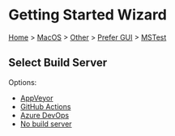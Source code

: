 # Getting Started Wizard

[Home](/docs/wiz/readme.md) > [MacOS](MacOS.md) > [Other](MacOS_Other.md) > [Prefer GUI](MacOS_Other_Gui.md) > [MSTest](MacOS_Other_Gui_MSTest.md)

## Select Build Server

Options:
 * [AppVeyor](MacOS_Other_Gui_MSTest_AppVeyor.md)
 * [GitHub Actions](MacOS_Other_Gui_MSTest_GitHubActions.md)
 * [Azure DevOps](MacOS_Other_Gui_MSTest_AzureDevOps.md)
 * [No build server](MacOS_Other_Gui_MSTest_None.md)
